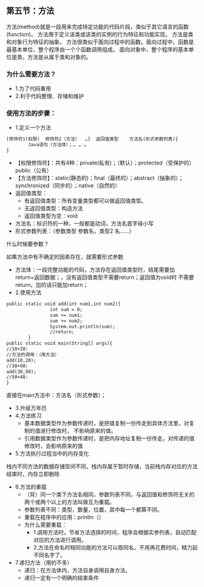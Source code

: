 ## 第五节：方法
方法(method)就是一段用来完成特定功能的代码片段，类似于其它语言的函数(function)。
方法用于定义该类或该类的实例的行为特征和功能实现。 方法是类和对象行为特征的抽象。
方法很类似于面向过程中的函数。面向过程中，函数是最基本单位，整个程序由一个个函数调用组成。
面向对象中，整个程序的基本单位是类，方法是从属于类和对象的。
### 为什么需要方法？
- 1.为了代码重用
- 2.利于代码整理、存储和维护
### 使用方法的步骤：
- 1.定义一个方法
```html
[修饰符1(权限)  修饰符2（方法）  …]  返回值类型    方法名(形式参数列表){
        Java语句（方法体）；… … …
}
```
- 【权限修饰符】：共有4种：private(私有)；（默认）；protected（受保护的）public（公有） 
- 【方法修饰符】：static(静态的)；final（最终的）；abstract（抽象的）；synchronized（同步的）；native（自然的）
- 返回值类型：
  - 有返回值类型：所有变量类型都可以做返回值类型。
  - 无返回值类型：构造方法
  - 返回值类型为空：void
- 方法名：标识符的一种，一般都是动词，方法名首字母小写
- 形式参数列表：（参数类型 参数名，类型2 名……）

什么时候要参数？

如果方法中有不确定的因素存在，就需要形式参数
- 方法体：一段完整功能的代码，方法存在返回值类型时，结尾需要加return+返回数据；，没有返回值类型不需要return；返回值为void时
不需要return，加的话只能加return；
- 2.使用方法
```html
public static void add(int num1,int num2){
                int sum = 0;
                sum += num1;
                sum += num2;	
                System.out.println(sum);
                //return; 
        }
public static void main(String[] args){
//10+20:
//方法的调用：（用方法）
add(10,20);
//30+90:
add(30,90);
//50+48:
}
```
直接在main方法中：方法名（形式参数）；
- 3.升级万年历
- 4.方法练习
  - 基本数据类型作为参数传递时，是把值复制一份传走到具体方法里，对复制的值进行修改时，
不影响原来的值。
  - 引用数据类型作为参数传递时，是把内存地址复制一份传走，对传递的值修改时，会影响原来的值
- 5.方法执行过程当中的内存变化

栈内不同方法的数据存储空间不同，栈内存属于暂时存储，当前栈内存对应的方法结束时，内存立即删除
- 6.方法的重载
  - （背）同一个类下方法名相同，参数列表不同，与返回值和修饰符无关的两个或两个以上的方法叫做互为重载。
  - 参数列表不同：类型，数量，位置，其中每一个都算不同。
  - 重载在程序中的应用：println（）
  - 为什么需要重载：
    - 1.调用方法时，节省方法选择的时间，程序会根据实参列表，自动匹配对应的方法进行调用。
    - 2.方法在命名时相同功能的方法可以取同名，不用再花费时间，精力起不同名字了。
- 7.递归方法（用的不多）
  - 递归：在方法体内，方法自身调用自身方法。
  - 递归一定有一个明确的结束条件
